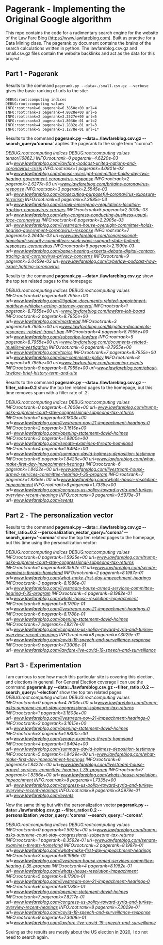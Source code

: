 # Pagerank - Implementing the Original Google algorithm

This repo contains the code for a rudimentary search engine for the website of the Law Fare Blog (https://www.lawfareblog.com). Built as practive for a Data Mining class. The pagerank.py document contains the brains of the search calculations written in python. The lawfareblog.csv.gz and small.csv.gz files contain the website backlinks and act as the data for this project.

## Part 1 - Pagerank

Results to the command `pagerank.py --data=./small.csv.gz --verbose` gives the basic ranking of urls to the site:

```
DEBUG:root:computing indices
DEBUG:root:computing values
INFO:root:rank=0 pagerank=6.3850e+00 url=4
INFO:root:rank=1 pagerank=4.8028e+00 url=6
INFO:root:rank=2 pagerank=3.2527e+00 url=5
INFO:root:rank=3 pagerank=1.8036e-01 url=2
INFO:root:rank=4 pagerank=1.2882e-01 url=3
INFO:root:rank=5 pagerank=1.1278e-01 url=1*
```

Results to the command **pagerank.py --data=./lawfareblog.csv.gz --search_query='corona'** applies the pagerank to the single term "corona":

*DEBUG:root:computing indices
DEBUG:root:computing values
tensor(16862.)
INFO:root:rank=0 pagerank=4.6220e-03 url=www.lawfareblog.com/lawfare-podcast-united-nations-and-coronavirus-crisis
INFO:root:rank=1 pagerank=4.0801e-03 url=www.lawfareblog.com/house-oversight-committee-holds-day-two-hearing-government-coronavirus-response
INFO:root:rank=2 pagerank=2.6277e-03 url=www.lawfareblog.com/britains-coronavirus-response
INFO:root:rank=3 pagerank=2.5545e-03 url=www.lawfareblog.com/prosecuting-purposeful-coronavirus-exposure-terrorism
INFO:root:rank=4 pagerank=2.3685e-03 url=www.lawfareblog.com/israeli-emergency-regulations-location-tracking-coronavirus-carriers
INFO:root:rank=5 pagerank=2.3016e-03 url=www.lawfareblog.com/why-congress-conducting-business-usual-face-coronavirus
INFO:root:rank=6 pagerank=2.2905e-03 url=www.lawfareblog.com/livestream-house-oversight-committee-holds-hearing-government-coronavirus-response
INFO:root:rank=7 pagerank=2.2640e-03 url=www.lawfareblog.com/congressional-homeland-security-committees-seek-ways-support-state-federal-responses-coronavirus
INFO:root:rank=8 pagerank=2.1999e-03 url=www.lawfareblog.com/paper-hearing-experts-debate-digital-contact-tracing-and-coronavirus-privacy-concerns
INFO:root:rank=9 pagerank=2.0459e-03 url=www.lawfareblog.com/cyberlaw-podcast-how-israel-fighting-coronavirus*

Results to the command **pagerank.py --data=./lawfareblog.csv.gz** show the top ten related pages to the homepage:

*DEBUG:root:computing indices
DEBUG:root:computing values
INFO:root:rank=0 pagerank=8.7955e+00 url=www.lawfareblog.com/litigation-documents-related-appointment-matthew-whitaker-acting-attorney-general
INFO:root:rank=1 pagerank=8.7955e+00 url=www.lawfareblog.com/lawfare-job-board
INFO:root:rank=2 pagerank=8.7955e+00 url=www.lawfareblog.com/masthead
INFO:root:rank=3 pagerank=8.7955e+00 url=www.lawfareblog.com/litigation-documents-resources-related-travel-ban
INFO:root:rank=4 pagerank=8.7955e+00 url=www.lawfareblog.com/subscribe-lawfare
INFO:root:rank=5 pagerank=8.7955e+00 url=www.lawfareblog.com/documents-related-mueller-investigation
INFO:root:rank=6 pagerank=8.7955e+00 url=www.lawfareblog.com/topics
INFO:root:rank=7 pagerank=8.7955e+00 url=www.lawfareblog.com/our-comments-policy
INFO:root:rank=8 pagerank=8.7955e+00 url=www.lawfareblog.com/upcoming-events
INFO:root:rank=9 pagerank=8.7955e+00 url=www.lawfareblog.com/about-lawfare-brief-history-term-and-site*

Results to the command **pagerank.py --data=./lawfareblog.csv.gz --filter_ratio=0.2** show the top ten related pages to the homepage, but this time removes spam with a filter rate of .2:

*DEBUG:root:computing indices
DEBUG:root:computing values
INFO:root:rank=0 pagerank=4.7606e+00 url=www.lawfareblog.com/trump-asks-supreme-court-stay-congressional-subpeona-tax-returns
INFO:root:rank=1 pagerank=3.1803e+00 url=www.lawfareblog.com/livestream-nov-21-impeachment-hearings-0
INFO:root:rank=2 pagerank=3.1615e+00 url=www.lawfareblog.com/opening-statement-david-holmes
INFO:root:rank=3 pagerank=1.9800e+00 url=www.lawfareblog.com/senate-examines-threats-homeland
INFO:root:rank=4 pagerank=1.8494e+00 url=www.lawfareblog.com/summary-david-holmess-deposition-testimony
INFO:root:rank=5 pagerank=1.8429e+00 url=www.lawfareblog.com/what-make-first-day-impeachment-hearings
INFO:root:rank=6 pagerank=1.8422e+00 url=www.lawfareblog.com/livestream-house-armed-services-committee-hearing-f-35-program
INFO:root:rank=7 pagerank=1.8356e+00 url=www.lawfareblog.com/whats-house-resolution-impeachment
INFO:root:rank=8 pagerank=1.7335e+00 url=www.lawfareblog.com/congress-us-policy-toward-syria-and-turkey-overview-recent-hearings
INFO:root:rank=9 pagerank=9.5979e-01 url=www.lawfareblog.com/events*


## Part 2 - The personalization vector
Results to the command **pagerank.py --data=./lawfareblog.csv.gz --filter_ratio=0.2 --personalization_vector_query='corona' --search_query='-corona'** show the top ten related pages to the homepage, but this time using the personalization vector:

*DEBUG:root:computing indices
DEBUG:root:computing values
INFO:root:rank=0 pagerank=1.5925e+00 url=www.lawfareblog.com/trump-asks-supreme-court-stay-congressional-subpeona-tax-returns
INFO:root:rank=1 pagerank=8.3592e-01 url=www.lawfareblog.com/senate-examines-threats-homeland
INFO:root:rank=2 pagerank=8.1987e-01 url=www.lawfareblog.com/what-make-first-day-impeachment-hearings
INFO:root:rank=3 pagerank=8.1986e-01 url=www.lawfareblog.com/livestream-house-armed-services-committee-hearing-f-35-program
INFO:root:rank=4 pagerank=8.1982e-01 url=www.lawfareblog.com/whats-house-resolution-impeachment
INFO:root:rank=5 pagerank=8.1790e-01 url=www.lawfareblog.com/livestream-nov-21-impeachment-hearings-0
INFO:root:rank=6 pagerank=8.1788e-01 url=www.lawfareblog.com/opening-statement-david-holmes
INFO:root:rank=7 pagerank=7.8217e-01 url=www.lawfareblog.com/congress-us-policy-toward-syria-and-turkey-overview-recent-hearings
INFO:root:rank=8 pagerank=7.3029e-01 url=www.lawfareblog.com/covid-19-speech-and-surveillance-response
INFO:root:rank=9 pagerank=7.3008e-01 url=www.lawfareblog.com/lawfare-live-covid-19-speech-and-surveillance*


## Part 3 - Experimentation

I am currious to see how much this particular site is covering this election, and elections in general.
For General Election coverage I can use the command **pagerank.py --data=./lawfareblog.csv.gz --filter_ratio=0.2 --search_query='-election'** show the top ten related pages:
*DEBUG:root:computing indices
DEBUG:root:computing values
INFO:root:rank=0 pagerank=4.7606e+00 url=www.lawfareblog.com/trump-asks-supreme-court-stay-congressional-subpeona-tax-returns
INFO:root:rank=1 pagerank=3.1803e+00 url=www.lawfareblog.com/livestream-nov-21-impeachment-hearings-0
INFO:root:rank=2 pagerank=3.1615e+00 url=www.lawfareblog.com/opening-statement-david-holmes
INFO:root:rank=3 pagerank=1.9800e+00 url=www.lawfareblog.com/senate-examines-threats-homeland
INFO:root:rank=4 pagerank=1.8494e+00 url=www.lawfareblog.com/summary-david-holmess-deposition-testimony
INFO:root:rank=5 pagerank=1.8429e+00 url=www.lawfareblog.com/what-make-first-day-impeachment-hearings
INFO:root:rank=6 pagerank=1.8422e+00 url=www.lawfareblog.com/livestream-house-armed-services-committee-hearing-f-35-program
INFO:root:rank=7 pagerank=1.8356e+00 url=www.lawfareblog.com/whats-house-resolution-impeachment
INFO:root:rank=8 pagerank=1.7335e+00 url=www.lawfareblog.com/congress-us-policy-toward-syria-and-turkey-overview-recent-hearings
INFO:root:rank=9 pagerank=9.5979e-01 url=www.lawfareblog.com/events*

Now the same thing but with the personalization vector **pagerank.py --data=./lawfareblog.csv.gz --filter_ratio=0.2 --personalization_vector_query='corona' --search_query='-corona'**:

*DEBUG:root:computing indices
DEBUG:root:computing values
INFO:root:rank=0 pagerank=1.5925e+00 url=www.lawfareblog.com/trump-asks-supreme-court-stay-congressional-subpeona-tax-returns
INFO:root:rank=1 pagerank=8.3592e-01 url=www.lawfareblog.com/senate-examines-threats-homeland
INFO:root:rank=2 pagerank=8.1987e-01 url=www.lawfareblog.com/what-make-first-day-impeachment-hearings
INFO:root:rank=3 pagerank=8.1986e-01 url=www.lawfareblog.com/livestream-house-armed-services-committee-hearing-f-35-program
INFO:root:rank=4 pagerank=8.1982e-01 url=www.lawfareblog.com/whats-house-resolution-impeachment
INFO:root:rank=5 pagerank=8.1790e-01 url=www.lawfareblog.com/livestream-nov-21-impeachment-hearings-0
INFO:root:rank=6 pagerank=8.1788e-01 url=www.lawfareblog.com/opening-statement-david-holmes
INFO:root:rank=7 pagerank=7.8217e-01 url=www.lawfareblog.com/congress-us-policy-toward-syria-and-turkey-overview-recent-hearings
INFO:root:rank=8 pagerank=7.3029e-01 url=www.lawfareblog.com/covid-19-speech-and-surveillance-response
INFO:root:rank=9 pagerank=7.3008e-01 url=www.lawfareblog.com/lawfare-live-covid-19-speech-and-surveillance*

Seeing as the results are mostly about the US election in 2020, I do not need to search again.
